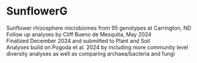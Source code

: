 # SunflowerG
Sunflower rhizosphere microbiomes from 95 genotypes at Carrington, ND\
Follow up analyses by Cliff Bueno de Mesquita, May 2024\
Finalized December 2024 and submitted to Plant and Soil\
Analyses build on Pogoda et al. 2024 by including more community level diversity analyses as well as comparing archaea/bacteria and fungi
